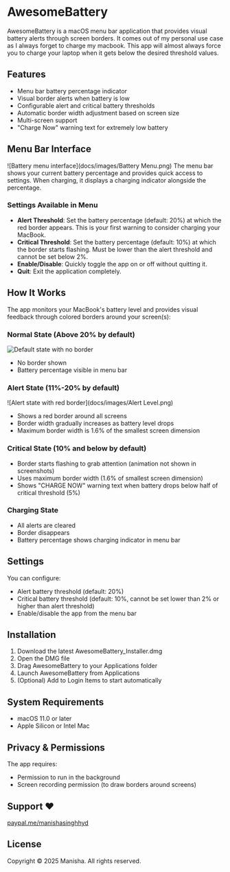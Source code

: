 # AwesomeBattery

AwesomeBattery is a macOS menu bar application that provides visual battery alerts through screen borders. It comes out of my personal use case as I always forget to charge my macbook. This app will almost always force you to charge your laptop when it gets below the desired threshold values.

## Features

- Menu bar battery percentage indicator
- Visual border alerts when battery is low
- Configurable alert and critical battery thresholds
- Automatic border width adjustment based on screen size
- Multi-screen support
- "Charge Now" warning text for extremely low battery

## Menu Bar Interface
![Battery menu interface](docs/images/Battery Menu.png)
The menu bar shows your current battery percentage and provides quick access to settings. When charging, it displays a charging indicator alongside the percentage.

### Settings Available in Menu
- **Alert Threshold**: Set the battery percentage (default: 20%) at which the red border appears. This is your first warning to consider charging your MacBook.
- **Critical Threshold**: Set the battery percentage (default: 10%) at which the border starts flashing. Must be lower than the alert threshold and cannot be set below 2%.
- **Enable/Disable**: Quickly toggle the app on or off without quitting it.
- **Quit**: Exit the application completely.

## How It Works

The app monitors your MacBook's battery level and provides visual feedback through colored borders around your screen(s):

### Normal State (Above 20% by default)
![Default state with no border](docs/images/Default.png)
- No border shown
- Battery percentage visible in menu bar

### Alert State (11%-20% by default)
![Alert state with red border](docs/images/Alert Level.png)
- Shows a red border around all screens
- Border width gradually increases as battery level drops
- Maximum border width is 1.6% of the smallest screen dimension

### Critical State (10% and below by default)
- Border starts flashing to grab attention (animation not shown in screenshots)
- Uses maximum border width (1.6% of smallest screen dimension)
- Shows "CHARGE NOW" warning text when battery drops below half of critical threshold (5%)

### Charging State
- All alerts are cleared
- Border disappears
- Battery percentage shows charging indicator in menu bar

## Settings

You can configure:
- Alert battery threshold (default: 20%)
- Critical battery threshold (default: 10%, cannot be set lower than 2% or higher than alert threshold)
- Enable/disable the app from the menu bar

## Installation

1. Download the latest AwesomeBattery_Installer.dmg
2. Open the DMG file
3. Drag AwesomeBattery to your Applications folder
4. Launch AwesomeBattery from Applications
5. (Optional) Add to Login Items to start automatically

## System Requirements

- macOS 11.0 or later
- Apple Silicon or Intel Mac

## Privacy & Permissions

The app requires:
- Permission to run in the background
- Screen recording permission (to draw borders around screens)

## Support ❤️

[paypal.me/manishasinghhyd](https://paypal.me/manishasinghhyd)

## License

Copyright © 2025 Manisha. All rights reserved.
